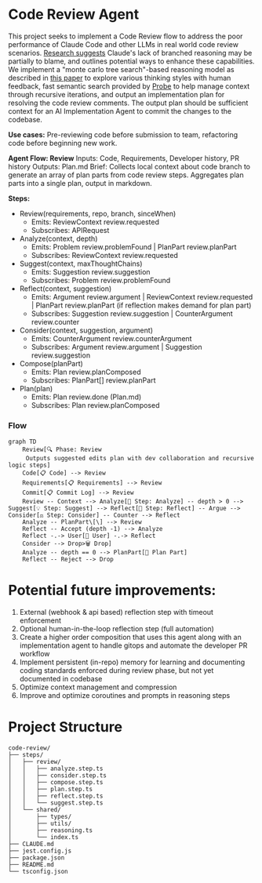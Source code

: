 # Code Review Agent
This project seeks to implement a Code Review flow to address the poor performance of Claude Code and other LLMs in real world code review scenarios. [Research suggests](doc/reasoning-models.pdf) Claude's lack of branched reasoning may be partially to blame, and outlines potential ways to enhance these capabilities. We implement a "monte carlo tree search"-based reasoning model as described in [this paper](doc/MCTS.pdf) to explore various thinking styles with human feedback, fast semantic search provided by [Probe](https://github.com/buger/probe) to help manage context through recursive iterations, and output an implementation plan for resolving the code review comments. The output plan should be sufficient context for an AI Implementation Agent to commit the changes to the codebase.

**Use cases:** Pre-reviewing code before submission to team, refactoring code before beginning new work.

**Agent Flow: Review**
Inputs: Code, Requirements, Developer history, PR history
Outputs: Plan.md
Brief: Collects local context about code branch to generate an array of plan parts from code review steps. Aggregates plan parts into a single plan, output in markdown.

**Steps:**
- Review(requirements, repo, branch, sinceWhen)
    - Emits: ReviewContext review.requested
    - Subscribes: APIRequest
- Analyze(context, depth)
    - Emits: Problem review.problemFound | PlanPart review.planPart
    - Subscribes: ReviewContext review.requested
- Suggest(context, maxThoughtChains)
    - Emits: Suggestion review.suggestion
    - Subscribes: Problem review.problemFound
- Reflect(context, suggestion)
    - Emits: Argument review.argument | ReviewContext review.requested | PlanPart review.planPart (if reflection makes demand for plan part)
    - Subscribes: Suggestion review.suggestion | CounterArgument review.counter
- Consider(context, suggestion, argument)
    - Emits: CounterArgument review.counterArgument
    - Subscribes: Argument review.argument | Suggestion review.suggestion
- Compose(planPart)
    - Emits: Plan review.planComposed
    - Subscribes: PlanPart[] review.planPart
- Plan(plan)
    - Emits: Plan review.done (Plan.md)
    - Subscribes: Plan review.planComposed

### Flow
```mermaid
graph TD
    Review[🔍 Phase: Review
     Outputs suggested edits plan with dev collaboration and recursive logic steps]
    Code[📋 Code] --> Review
    Requirements[📋 Requirements] --> Review
    Commit[📋 Commit Log] --> Review
    Review -- Context --> Analyze[🧠 Step: Analyze] -- depth > 0 --> Suggest[💡 Step: Suggest] --> Reflect[🤔 Step: Reflect] -- Argue --> Consider[⚖️ Step: Consider] -- Counter --> Reflect
    Analyze -- PlanPart\[\] --> Review
    Reflect -- Accept (depth -1) --> Analyze
    Reflect -.-> User[👨 User] -.-> Reflect
    Consider --> Drop>🗑️ Drop]
    Analyze -- depth == 0 --> PlanPart[🧩 Plan Part]
    Reflect -- Reject --> Drop
```

# Potential future improvements:
1. External (webhook & api based) reflection step with timeout enforcement
2. Optional human-in-the-loop reflection step (full automation)
3. Create a higher order composition that uses this agent along with an implementation agent to handle gitops and automate the developer PR workflow
4. Implement persistent (in-repo) memory for learning and documenting coding standards enforced during review phase, but not yet documented in codebase
5. Optimize context management and compression
6. Improve and optimize coroutines and prompts in reasoning steps

# Project Structure
```
code-review/
├── steps/
│   ├── review/
│   │   ├── analyze.step.ts
│   │   ├── consider.step.ts
│   │   ├── compose.step.ts
│   │   ├── plan.step.ts
│   │   ├── reflect.step.ts
│   │   └── suggest.step.ts
│   └── shared/
│       ├── types/
│       ├── utils/
│       ├── reasoning.ts
│       └── index.ts
├── CLAUDE.md
├── jest.config.js
├── package.json
├── README.md
└── tsconfig.json
```